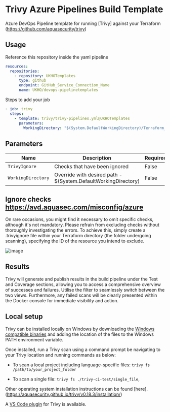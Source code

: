# Trivy Azure Pipelines Build Template

Azure DevOps Pipeline template for running [Trivy] against your Terraform (https://github.com/aquasecurity/trivy)

## Usage

Reference this repository inside the yaml pipeline

```yaml
resources:
  repositories: 
    - repository: UKHOTemplates
      type: github
      endpoint: GitHub_Service_Connection_Name
      name: UKHO/devops-pipelinetemplates
```

Steps to add your job

```yaml
- job: trivy
  steps: 
    - template: trivy/trivy-pipelines.yml@UKHOTemplates
      parameters: 
        WorkingDirectory: "$(System.DefaultWorkingDirectory)/Terraform_Folder"
```


## Parameters


| Name                 | Description                                                                                    | Required? |
|----------------------|------------------------------------------------------------------------------------------------|-----------|
| `TrivyIgnore`        | Checks that have been ignored                                                                  | False     |
| `WorkingDirectory`   | Override with desired path - $(System.DefaultWorkingDirectory)                                 | False     |


## Ignore checks https://avd.aquasec.com/misconfig/azure

On rare occasions, you might find it necessary to omit specific checks, although it's not mandatory. Please refrain from excluding checks without thoroughly investigating the errors. To achieve this, simply create a .trivyignore file within your Terraform directory (the folder undergoing scanning), specifying the ID of the resource you intend to exclude.

![image](https://github.com/UKHO/devops-pipelinetemplates/assets/52528924/ee92d2a9-81fc-459b-b99d-f445ecb0804c)


## Results

Trivy will generate and publish results in the build pipeline under the Test and Coverage sections, allowing you to access a comprehensive overview of successes and failures. Utilise the filter to seamlessly switch between the two views. Furthermore, any failed scans will be clearly presented within the Docker console for immediate visibility and action.

## Local setup

Trivy can be installed locally on Windows by downloading the [Windows compatible binaries](https://github.com/aquasecurity/trivy/releases/latest/) and adding the location of the files to the Windows PATH environment variable.

Once installed, run a Trivy scan using a command prompt be navigating to your Trivy location and running commands as below:

- To scan a local project including language-specific files:
`trivy fs /path/to/your_project_folder`

- To scan a single file:
`trivy fs ./trivy-ci-test/single_file`,

Other operating system installation instructions can be found [here].(https://aquasecurity.github.io/trivy/v0.18.3/installation/)

A [VS Code plugin](https://github.com/aquasecurity/trivy-vscode-extension) for Trivy is available.






